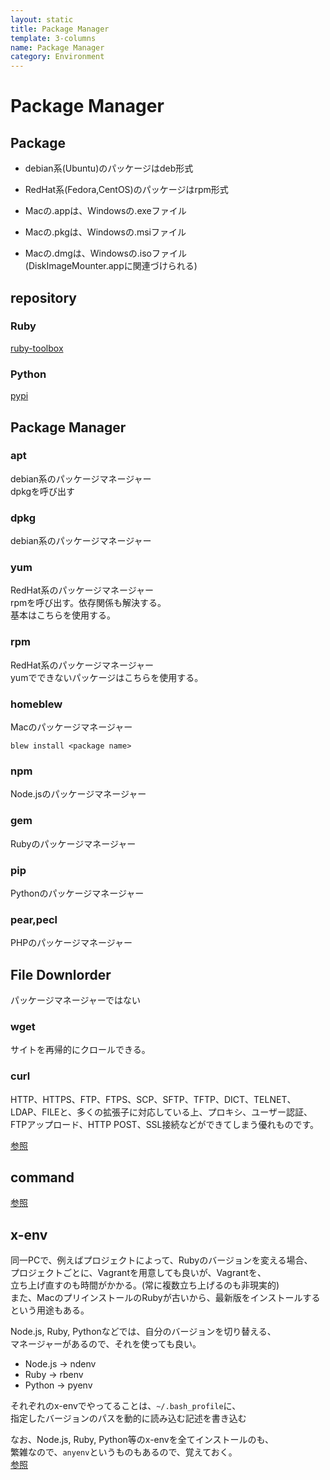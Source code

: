 ```yaml
---
layout: static
title: Package Manager
template: 3-columns
name: Package Manager
category: Environment
---
```


# Package Manager

## Package
- debian系(Ubuntu)のパッケージはdeb形式
- RedHat系(Fedora,CentOS)のパッケージはrpm形式

- Macの.appは、Windowsの.exeファイル
- Macの.pkgは、Windowsの.msiファイル
- Macの.dmgは、Windowsの.isoファイル  
(DiskImageMounter.appに関連づけられる)

## repository

### Ruby
[ruby-toolbox](https://www.ruby-toolbox.com)

### Python
[pypi](https://pypi.org)

## Package Manager

### apt
debian系のパッケージマネージャー  
dpkgを呼び出す

### dpkg
debian系のパッケージマネージャー  

### yum
RedHat系のパッケージマネージャー  
rpmを呼び出す。依存関係も解決する。  
基本はこちらを使用する。

### rpm
RedHat系のパッケージマネージャー  
yumでできないパッケージはこちらを使用する。

### homeblew
Macのパッケージマネージャー
```
blew install <package name>
```

### npm
Node.jsのパッケージマネージャー

### gem
Rubyのパッケージマネージャー

### pip
Pythonのパッケージマネージャー

### pear,pecl
PHPのパッケージマネージャー

## File Downlorder
パッケージマネージャーではない

### wget
サイトを再帰的にクロールできる。

### curl
HTTP、HTTPS、FTP、FTPS、SCP、SFTP、TFTP、DICT、TELNET、LDAP、FILEと、多くの拡張子に対応している上、プロキシ、ユーザー認証、FTPアップロード、HTTP POST、SSL接続などができてしまう優れものです。

[参照](http://d.hatena.ne.jp/ctrlshift/20080129/1201612626)

## command

[参照](http://xref.jp/package)

## x-env

同一PCで、例えばプロジェクトによって、Rubyのバージョンを変える場合、  
プロジェクトごとに、Vagrantを用意しても良いが、Vagrantを、  
立ち上げ直すのも時間がかかる。(常に複数立ち上げるのも非現実的)  
また、MacのプリインストールのRubyが古いから、最新版をインストールする  
という用途もある。

Node.js, Ruby, Pythonなどでは、自分のバージョンを切り替える、  
マネージャーがあるので、それを使っても良い。

- Node.js -> ndenv
- Ruby -> rbenv
- Python -> pyenv

それぞれのx-envでやってることは、`~/.bash_profile`に、  
指定したバージョンのパスを動的に読み込む記述を書き込む

なお、Node.js, Ruby, Python等のx-envを全てインストールのも、  
繁雑なので、`anyenv`というものもあるので、覚えておく。  
[参照](https://qiita.com/yutackall/items/6c48cf56317d8501f6df)
